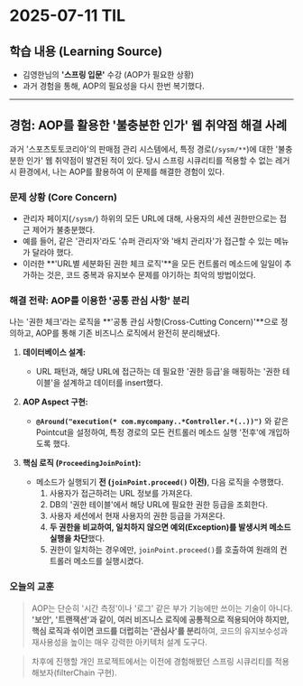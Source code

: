 # 2025-07-11 TIL

## 학습 내용 (Learning Source)

-   김영한님의 **'스프링 입문'** 수강 (AOP가 필요한 상황)
-   과거 경험을 통해, AOP의 필요성을 다시 한번 복기했다.

---

## 경험: AOP를 활용한 '불충분한 인가' 웹 취약점 해결 사례

과거 '스포츠토토코리아'의 판매점 관리 시스템에서, 특정 경로(`/sysm/**`)에 대한 '불충분한 인가' 웹 취약점이 발견된 적이 있다. 당시 스프링 시큐리티를 적용할 수 없는 레거시 환경에서, 나는 AOP를 활용하여 이 문제를 해결한 경험이 있다.

### 문제 상황 (Core Concern)

-   관리자 페이지(`/sysm/`) 하위의 모든 URL에 대해, 사용자의 세션 권한만으로는 접근 제어가 불충분했다.
-   예를 들어, 같은 '관리자'라도 '슈퍼 관리자'와 '배치 관리자'가 접근할 수 있는 메뉴가 달라야 했다.
-   이러한 **'URL별 세분화된 권한 체크 로직'**을 모든 컨트롤러 메소드에 일일이 추가하는 것은, 코드 중복과 유지보수 문제를 야기하는 최악의 방법이었다.

### 해결 전략: AOP를 이용한 '공통 관심 사항' 분리

나는 '권한 체크'라는 로직을 **'공통 관심 사항(Cross-Cutting Concern)'**으로 정의하고, AOP를 통해 기존 비즈니스 로직에서 완전히 분리해냈다.

1.  **데이터베이스 설계:**
    -   URL 패턴과, 해당 URL에 접근하는 데 필요한 '권한 등급'을 매핑하는 '권한 테이블'을 설계하고 데이터를 insert했다.

2.  **AOP Aspect 구현:**
    -   **`@Around("execution(* com.mycompany..*Controller.*(..))")`** 와 같은 Pointcut을 설정하여, 특정 경로의 모든 컨트롤러 메소드 실행 '전후'에 개입하도록 했다.

3.  **핵심 로직 (`ProceedingJoinPoint`):**
    -   메소드가 실행되기 **전 (`joinPoint.proceed()` 이전)**, 다음 로직을 수행했다.
        1.  사용자가 접근하려는 URL 정보를 가져온다.
        2.  DB의 '권한 테이블'에서 해당 URL에 필요한 권한 등급을 조회한다.
        3.  사용자 세션에서 현재 사용자의 권한 등급을 가져온다.
        4.  **두 권한을 비교하여, 일치하지 않으면 예외(Exception)를 발생시켜 메소드 실행을 차단**했다.
        5.  권한이 일치하는 경우에만, `joinPoint.proceed()`를 호출하여 원래의 컨트롤러 메소드를 실행시켰다.

### 오늘의 교훈

> AOP는 단순히 '시간 측정'이나 '로그' 같은 부가 기능에만 쓰이는 기술이 아니다. **'보안', '트랜잭션'과 같이, 여러 비즈니스 로직에 공통적으로 적용되어야 하지만, 핵심 로직과 섞이면 코드를 더럽히는 '관심사'를 분리**하여, 코드의 유지보수성과 재사용성을 높이는 매우 강력한 아키텍처 설계 도구다.

> 차후에 진행할 개인 프로젝트에서는 이전에 경험해봤던 스프링 시큐리티를 적용해보자(filterChain 구현). 
